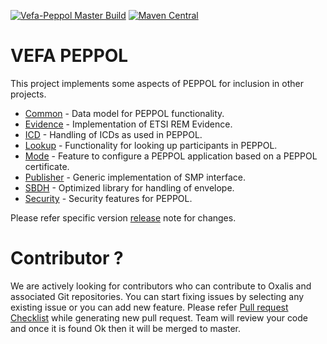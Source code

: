 [![Vefa-Peppol Master Build](https://github.com/OxalisCommunity/vefa-peppol/workflows/Vefa-Peppol%20Master%20Build/badge.svg)](https://github.com/OxalisCommunity/vefa-peppol/actions?query=workflow%3A"Vefa-Peppol%20Master%20Build%22)
[![Maven Central](https://img.shields.io/maven-central/v/network.oxalis.vefa/vefa-peppol.svg)](http://search.maven.org/#search%7Cgav%7C1%7Cg%3A%22network.oxalis.vefa%22%20AND%20a%3A%22vefa-peppol%22)

# VEFA PEPPOL

This project implements some aspects of PEPPOL for inclusion in other projects.

* [Common](peppol-common) - Data model for PEPPOL functionality.
* [Evidence](peppol-evidence) - Implementation of ETSI REM Evidence.
* [ICD](peppol-icd) - Handling of ICDs as used in PEPPOL.
* [Lookup](peppol-lookup) - Functionality for looking up participants in PEPPOL.
* [Mode](peppol-mode) - Feature to configure a PEPPOL application based on a PEPPOL certificate.
* [Publisher](peppol-publisher) - Generic implementation of SMP interface.
* [SBDH](peppol-sbdh) - Optimized library for handling of envelope.
* [Security](peppol-security) - Security features for PEPPOL.

Please refer specific version [release](https://github.com/OxalisCommunity/vefa-peppol/releases) note for changes.

# Contributor ?
We are actively looking for contributors who can contribute to Oxalis and associated Git repositories. You can start fixing issues by selecting any existing issue or you can add new feature. Please refer [Pull request Checklist](/pull_request_template.md) while generating new pull request. Team will review your code and once it is found Ok then it will be merged to master.

